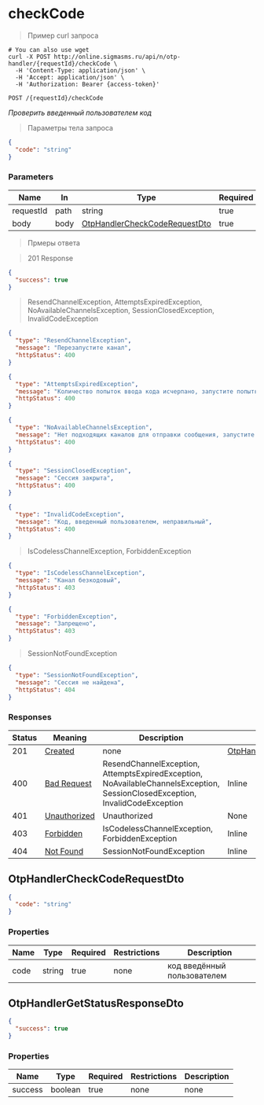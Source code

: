 # checkCode

<a id="opIdOtpHandlerController_checkCode"></a>

> Пример curl запроса

```shell
# You can also use wget
curl -X POST http://online.sigmasms.ru/api/n/otp-handler/{requestId}/checkCode \
  -H 'Content-Type: application/json' \
  -H 'Accept: application/json' \
  -H 'Authorization: Bearer {access-token}'

```

`POST /{requestId}/checkCode`

*Проверить введенный пользователем код*

> Параметры тела запроса

```json
{
  "code": "string"
}
```

<h3 id="otphandlercontroller_checkcode-parameters">Parameters</h3>

|Name|In|Type|Required|Description|
|---|---|---|---|---|
|requestId|path|string|true|none|
|body|body|[OtpHandlerCheckCodeRequestDto](#schemaotphandlercheckcoderequestdto)|true|none|

> Прмеры ответа

> 201 Response

```json
{
  "success": true
}
```

> ResendChannelException, AttemptsExpiredException, NoAvailableChannelsException, SessionClosedException, InvalidCodeException

```json
{
  "type": "ResendChannelException",
  "message": "Перезапустите канал",
  "httpStatus": 400
}
```

```json
{
  "type": "AttemptsExpiredException",
  "message": "Количество попыток ввода кода исчерпано, запустите попытку авторизации заново",
  "httpStatus": 400
}
```

```json
{
  "type": "NoAvailableChannelsException",
  "message": "Нет подходящих каналов для отправки сообщения, запустите попытку авторизации заново",
  "httpStatus": 400
}
```

```json
{
  "type": "SessionClosedException",
  "message": "Сессия закрыта",
  "httpStatus": 400
}
```

```json
{
  "type": "InvalidCodeException",
  "message": "Код, введенный пользователем, неправильный",
  "httpStatus": 400
}
```

> IsCodelessChannelException, ForbiddenException

```json
{
  "type": "IsCodelessChannelException",
  "message": "Канал безкодовый",
  "httpStatus": 403
}
```

```json
{
  "type": "ForbiddenException",
  "message": "Запрещено",
  "httpStatus": 403
}
```

> SessionNotFoundException

```json
{
  "type": "SessionNotFoundException",
  "message": "Сессия не найдена",
  "httpStatus": 404
}
```

<h3 id="otphandlercontroller_checkcode-responses">Responses</h3>

|Status|Meaning|Description|Schema|
|---|---|---|---|
|201|[Created](https://tools.ietf.org/html/rfc7231#section-6.3.2)|none|[OtpHandlerGetStatusResponseDto](#schemaotphandlergetstatusresponsedto)|
|400|[Bad Request](https://tools.ietf.org/html/rfc7231#section-6.5.1)|ResendChannelException, AttemptsExpiredException, NoAvailableChannelsException, SessionClosedException, InvalidCodeException|Inline|
|401|[Unauthorized](https://tools.ietf.org/html/rfc7235#section-3.1)|Unauthorized|None|
|403|[Forbidden](https://tools.ietf.org/html/rfc7231#section-6.5.3)|IsCodelessChannelException, ForbiddenException|Inline|
|404|[Not Found](https://tools.ietf.org/html/rfc7231#section-6.5.4)|SessionNotFoundException|Inline|


<h2 id="tocS_OtpHandlerCheckCodeRequestDto">OtpHandlerCheckCodeRequestDto</h2>
<!-- backwards compatibility -->
<a id="schemaotphandlercheckcoderequestdto"></a>

```json
{
  "code": "string"
}

```

### Properties

|Name|Type|Required|Restrictions|Description|
|---|---|---|---|---|
|code|string|true|none|код введённый пользователем|

<h2 id="tocS_OtpHandlerGetStatusResponseDto">OtpHandlerGetStatusResponseDto</h2>
<!-- backwards compatibility -->
<a id="schemaotphandlergetstatusresponsedto"></a>
<a id="schema_OtpHandlerGetStatusResponseDto"></a>
<a id="tocSotphandlergetstatusresponsedto"></a>
<a id="tocsotphandlergetstatusresponsedto"></a>

```json
{
  "success": true
}

```

### Properties

|Name|Type|Required|Restrictions|Description|
|---|---|---|---|---|
|success|boolean|true|none|none|
